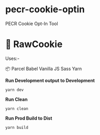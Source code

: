 # pecr-cookie-optin
PECR Cookie Opt-In Tool

# 🍪 RawCookie


Uses:-

📦 Parcel
Babel
Vanilla JS
Sass
Yarn


__Run Development output to Development__

`yarn dev`

__Run Clean__

`yarn clean`

__Run Prod Build to Dist__

`yarn build`
